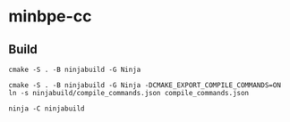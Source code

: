 # minbpe-cc

## Build

```
cmake -S . -B ninjabuild -G Ninja
```

```
cmake -S . -B ninjabuild -G Ninja -DCMAKE_EXPORT_COMPILE_COMMANDS=ON
ln -s ninjabuild/compile_commands.json compile_commands.json
```

```
ninja -C ninjabuild
```
